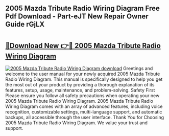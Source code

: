 ## 2005 Mazda Tribute Radio Wiring Diagram Free Pdf Download - Part-eJT New Repair Owner Guide rGjLX

# <h2><a href="http://dfogg2n.blite.top/?on=2005+Mazda+Tribute+Radio+Wiring+Diagram">🔗Download New 👉🔴 2005 Mazda Tribute Radio Wiring Diagram</a></h2>

[![2005 Mazda Tribute Radio Wiring Diagram download](https://i.imgur.com/lujVjoI.png)](http://dfogg2n.blite.top/?on=2005+Mazda+Tribute+Radio+Wiring+Diagram)
Greetings and welcome to the user manual for your newly acquired 2005 Mazda Tribute Radio Wiring Diagram. This manual is specifically designed to help you get the most out of your product by providing a thorough explanation of its features, setup, usage, maintenance, and problem-solving. Safety First Please ensure you follow all safety precautions when operating your new 2005 Mazda Tribute Radio Wiring Diagram. 2005 Mazda Tribute Radio Wiring Diagram comes with an array of advanced features, including voice recognition, customizable settings, multi-language support, and automatic backups, all accessible through the user interface. Thank You for Choosing 2005 Mazda Tribute Radio Wiring Diagram. We value your trust and support.
